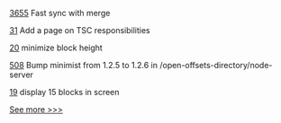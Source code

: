 
[3655](https://github.com/hyperledger/besu/pull/3655) Fast sync with merge

[31](https://github.com/hyperledger/tsc/pull/31) Add a page on TSC responsibilities

[20](https://github.com/hyperledger-labs/nft-auction/pull/20) minimize block height

[508](https://github.com/hyperledger-labs/blockchain-carbon-accounting/pull/508) Bump minimist from 1.2.5 to 1.2.6 in /open-offsets-directory/node-server

[19](https://github.com/hyperledger-labs/nft-auction/pull/19) display 15 blocks in screen


[See more >>>](https://start-here.hyperledger.org/pull-requests)

